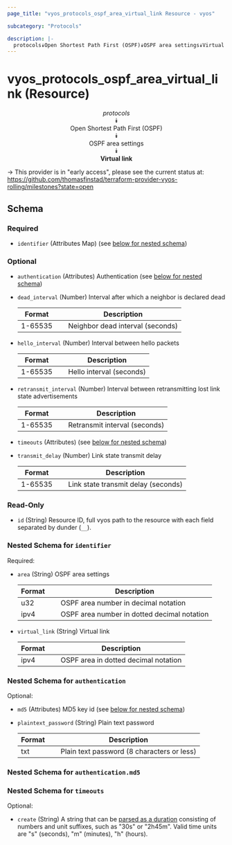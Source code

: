 ```yaml
---
page_title: "vyos_protocols_ospf_area_virtual_link Resource - vyos"

subcategory: "Protocols"

description: |- 
  protocols⯯Open Shortest Path First (OSPF)⯯OSPF area settings⯯Virtual link
---
```


# vyos_protocols_ospf_area_virtual_link (Resource)
<center>

*protocols*  
⯯  
Open Shortest Path First (OSPF)  
⯯  
OSPF area settings  
⯯  
**Virtual link**


</center>

-> This provider is in "early access", please see the current status at: https://github.com/thomasfinstad/terraform-provider-vyos-rolling/milestones?state=open

## Schema

### Required

- `identifier` (Attributes Map) (see [below for nested schema](#nestedatt--identifier))

### Optional

- `authentication` (Attributes) Authentication (see [below for nested schema](#nestedatt--authentication))
- `dead_interval` (Number) Interval after which a neighbor is declared dead

    |Format   &emsp;|Description                       |
    |-----------|------------------------------------|
    |1-65535  &emsp;|Neighbor dead interval (seconds)  |
- `hello_interval` (Number) Interval between hello packets

    |Format   &emsp;|Description               |
    |-----------|----------------------------|
    |1-65535  &emsp;|Hello interval (seconds)  |
- `retransmit_interval` (Number) Interval between retransmitting lost link state advertisements

    |Format   &emsp;|Description                    |
    |-----------|---------------------------------|
    |1-65535  &emsp;|Retransmit interval (seconds)  |
- `timeouts` (Attributes) (see [below for nested schema](#nestedatt--timeouts))
- `transmit_delay` (Number) Link state transmit delay

    |Format   &emsp;|Description                          |
    |-----------|---------------------------------------|
    |1-65535  &emsp;|Link state transmit delay (seconds)  |

### Read-Only

- `id` (String) Resource ID, full vyos path to the resource with each field separated by dunder (`__`).

<a id="nestedatt--identifier"></a>
### Nested Schema for `identifier`

Required:

- `area` (String) OSPF area settings

    |Format  &emsp;|Description                                  |
    |----------|-----------------------------------------------|
    |u32     &emsp;|OSPF area number in decimal notation         |
    |ipv4    &emsp;|OSPF area number in dotted decimal notation  |
- `virtual_link` (String) Virtual link

    |Format  &emsp;|Description                           |
    |----------|----------------------------------------|
    |ipv4    &emsp;|OSPF area in dotted decimal notation  |


<a id="nestedatt--authentication"></a>
### Nested Schema for `authentication`

Optional:

- `md5` (Attributes) MD5 key id (see [below for nested schema](#nestedatt--authentication--md5))
- `plaintext_password` (String) Plain text password

    |Format  &emsp;|Description                                 |
    |----------|----------------------------------------------|
    |txt     &emsp;|Plain text password (8 characters or less)  |

<a id="nestedatt--authentication--md5"></a>
### Nested Schema for `authentication.md5`



<a id="nestedatt--timeouts"></a>
### Nested Schema for `timeouts`

Optional:

- `create` (String) A string that can be [parsed as a duration](https://pkg.go.dev/time#ParseDuration) consisting of numbers and unit suffixes, such as &#34;30s&#34; or &#34;2h45m&#34;. Valid time units are &#34;s&#34; (seconds), &#34;m&#34; (minutes), &#34;h&#34; (hours).  
